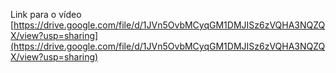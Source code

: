 Link para o vídeo [https://drive.google.com/file/d/1JVn5OvbMCyqGM1DMJISz6zVQHA3NQZQX/view?usp=sharing](https://drive.google.com/file/d/1JVn5OvbMCyqGM1DMJISz6zVQHA3NQZQX/view?usp=sharing)
